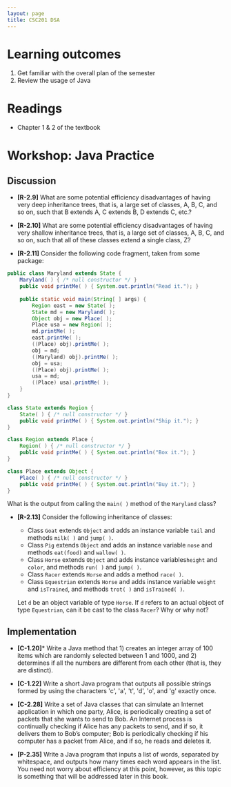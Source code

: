 ```yaml
---
layout: page
title: CSC201 DSA
---
```


# Learning outcomes

1.   Get familiar with the overall plan of the semester
2.   Review the usage of Java



# Readings

*   Chapter 1 & 2 of the textbook



# Workshop: Java Practice


## Discussion

* **[R-2.9]** What are some potential efficiency disadvantages of having very deep inheritance trees, that is, a large set of classes, A, B, C, and so on, such that B extends A, C extends B, D extends C, etc.?



* **[R-2.10]** What are some potential efficiency disadvantages of having very shallow inheritance trees, that is, a large set of classes, A, B, C, and so on, such that all of these classes extend a single class, Z?



* **[R-2.11]** Consider the following code fragment, taken from some package:

```java
public class Maryland extends State {
    Maryland( ) { /* null constructor */ } 
    public void printMe( ) { System.out.println("Read it."); } 
    
    public static void main(String[ ] args) {
        Region east = new State( );
        State md = new Maryland( );
        Object obj = new Place( );
        Place usa = new Region( );
        md.printMe( );
        east.printMe( );
        ((Place) obj).printMe( );
        obj = md;
        ((Maryland) obj).printMe( );
        obj = usa;
        ((Place) obj).printMe( );
        usa = md;
        ((Place) usa).printMe( );
    }
}

class State extends Region {
    State( ) { /* null constructor */ }
    public void printMe( ) { System.out.println("Ship it."); }
}

class Region extends Place {
    Region( ) { /* null constructor */ }
    public void printMe( ) { System.out.println("Box it."); }
}

class Place extends Object {
    Place( ) { /* null constructor */ }
    public void printMe( ) { System.out.println("Buy it."); }
}
```

What is the output from calling the `main( )` method of the `Maryland` class?



* **[R-2.13]** Consider the following inheritance of classes: 

    * Class `Goat` extends `Object` and adds an instance variable `tail` and methods `milk( )` and `jump( )`.
    * Class `Pig` extends `Object` and adds an instance variable `nose` and methods `eat(food)` and `wallow( )`.
    * Class `Horse` extends `Object` and adds instance variables`height` and `color`, and methods `run( )` and `jump( )`.
    * Class `Racer` extends `Horse` and adds a method `race( )`.
    * Class `Equestrian` extends `Horse` and adds instance variable `weight` and `isTrained`, and methods `trot( )` and `isTrained( )`.

    Let `d` be an object variable of type `Horse`. If `d` refers to an actual object of type `Equestrian`, can it be cast to the class `Racer`? Why or why not?

    

##  Implementation

* **[C-1.20]*** Write a Java method that 1) creates an integer array of 100 items which are randomly selected between 1 and 1000, and 2) determines if all the numbers are different from each other (that is, they are distinct).



* **[C-1.22]** Write a short Java program that outputs all possible strings formed by using the characters 'c', 'a', 't', 'd', 'o', and 'g' exactly once.



* **[C-2.28]** Write a set of Java classes that can simulate an Internet application in which one party, Alice, is periodically creating a set of packets that she wants to send to Bob. An Internet process is continually checking if Alice has any packets to send, and if so, it delivers them to Bob’s computer; Bob is periodically checking if his computer has a packet from Alice, and if so, he reads and deletes it.



* **[P-2.35]** Write a Java program that inputs a list of words, separated by whitespace, and outputs how many times each word appears in the list. You need not worry about efficiency at this point, however, as this topic is something that will be addressed later in this book.

